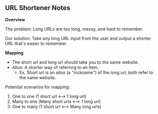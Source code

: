## URL Shortener Notes

**Overview**

The problem: Long URLs are too long, messy, and hard to remember.

Our solution: Take any long URL input from the user and output a shorter URL that's easier to remember.


**Mapping**
- The short url and long url should take you to the same website.
- Alius: A shorter way of referring to an item.
  - Ex. Short url is an *alius* (a "nickname") of the long url; both refer to the same website.

Potential scenarios for mapping:
  1. One to one (1 short url <--> 1 long url)
  2. Many to one (Many short urls <--> 1 long url)
  3. One to many (1 short url <--> Many long urls)



